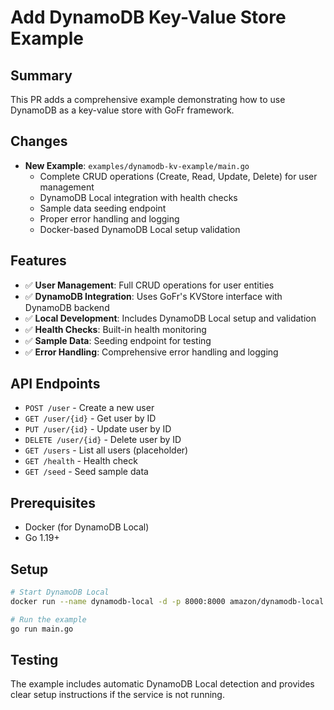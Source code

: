 # Add DynamoDB Key-Value Store Example

## Summary
This PR adds a comprehensive example demonstrating how to use DynamoDB as a key-value store with GoFr framework.

## Changes
- **New Example**: `examples/dynamodb-kv-example/main.go`
  - Complete CRUD operations (Create, Read, Update, Delete) for user management
  - DynamoDB Local integration with health checks
  - Sample data seeding endpoint
  - Proper error handling and logging
  - Docker-based DynamoDB Local setup validation

## Features
- ✅ **User Management**: Full CRUD operations for user entities
- ✅ **DynamoDB Integration**: Uses GoFr's KVStore interface with DynamoDB backend
- ✅ **Local Development**: Includes DynamoDB Local setup and validation
- ✅ **Health Checks**: Built-in health monitoring
- ✅ **Sample Data**: Seeding endpoint for testing
- ✅ **Error Handling**: Comprehensive error handling and logging

## API Endpoints
- `POST /user` - Create a new user
- `GET /user/{id}` - Get user by ID  
- `PUT /user/{id}` - Update user by ID
- `DELETE /user/{id}` - Delete user by ID
- `GET /users` - List all users (placeholder)
- `GET /health` - Health check
- `GET /seed` - Seed sample data

## Prerequisites
- Docker (for DynamoDB Local)
- Go 1.19+

## Setup
```bash
# Start DynamoDB Local
docker run --name dynamodb-local -d -p 8000:8000 amazon/dynamodb-local

# Run the example
go run main.go
```

## Testing
The example includes automatic DynamoDB Local detection and provides clear setup instructions if the service is not running.

